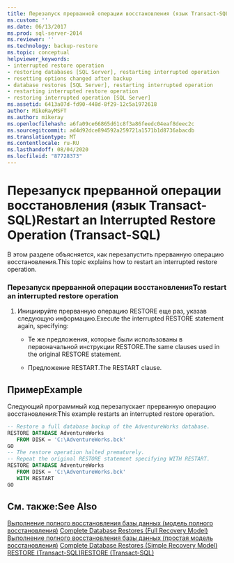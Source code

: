 ```yaml
---
title: Перезапуск прерванной операции восстановления (язык Transact-SQL) | Документация Майкрософт
ms.custom: ''
ms.date: 06/13/2017
ms.prod: sql-server-2014
ms.reviewer: ''
ms.technology: backup-restore
ms.topic: conceptual
helpviewer_keywords:
- interrupted restore operation
- restoring databases [SQL Server], restarting interrupted operation
- resetting options changed after backup
- database restores [SQL Server], restarting interrupted operation
- restarting interrupted restore operation
- restoring interrupted operation [SQL Server]
ms.assetid: 6413a07d-fd90-448d-8f29-12c5a1972618
author: MikeRayMSFT
ms.author: mikeray
ms.openlocfilehash: a6fa09ce66865d61c8f3a86feedc04eaf8deec2c
ms.sourcegitcommit: ad4d92dce894592a259721a1571b1d8736abacdb
ms.translationtype: MT
ms.contentlocale: ru-RU
ms.lasthandoff: 08/04/2020
ms.locfileid: "87728373"
---
```

# <a name="restart-an-interrupted-restore-operation-transact-sql"></a><span data-ttu-id="7ab01-102">Перезапуск прерванной операции восстановления (язык Transact-SQL)</span><span class="sxs-lookup"><span data-stu-id="7ab01-102">Restart an Interrupted Restore Operation (Transact-SQL)</span></span>
  <span data-ttu-id="7ab01-103">В этом разделе объясняется, как перезапустить прерванную операцию восстановления.</span><span class="sxs-lookup"><span data-stu-id="7ab01-103">This topic explains how to restart an interrupted restore operation.</span></span>  
  
### <a name="to-restart-an-interrupted-restore-operation"></a><span data-ttu-id="7ab01-104">Перезапуск прерванной операции восстановления</span><span class="sxs-lookup"><span data-stu-id="7ab01-104">To restart an interrupted restore operation</span></span>  
  
1.  <span data-ttu-id="7ab01-105">Инициируйте прерванную операцию RESTORE еще раз, указав следующую информацию.</span><span class="sxs-lookup"><span data-stu-id="7ab01-105">Execute the interrupted RESTORE statement again, specifying:</span></span>  
  
    -   <span data-ttu-id="7ab01-106">Те же предложения, которые были использованы в первоначальной инструкции RESTORE.</span><span class="sxs-lookup"><span data-stu-id="7ab01-106">The same clauses used in the original RESTORE statement.</span></span>  
  
    -   <span data-ttu-id="7ab01-107">Предложение RESTART.</span><span class="sxs-lookup"><span data-stu-id="7ab01-107">The RESTART clause.</span></span>  
  
## <a name="example"></a><span data-ttu-id="7ab01-108">Пример</span><span class="sxs-lookup"><span data-stu-id="7ab01-108">Example</span></span>  
 <span data-ttu-id="7ab01-109">Следующий программный код перезапускает прерванную операцию восстановления:</span><span class="sxs-lookup"><span data-stu-id="7ab01-109">This example restarts an interrupted restore operation.</span></span>  
  
```sql  
-- Restore a full database backup of the AdventureWorks database.  
RESTORE DATABASE AdventureWorks  
   FROM DISK = 'C:\AdventureWorks.bck'  
GO  
-- The restore operation halted prematurely.  
-- Repeat the original RESTORE statement specifying WITH RESTART.  
RESTORE DATABASE AdventureWorks   
   FROM DISK = 'C:\AdventureWorks.bck'  
   WITH RESTART  
GO  
```  
  
## <a name="see-also"></a><span data-ttu-id="7ab01-110">См. также:</span><span class="sxs-lookup"><span data-stu-id="7ab01-110">See Also</span></span>  
 <span data-ttu-id="7ab01-111">[Выполнение полного восстановления базы данных (модель полного восстановления)](complete-database-restores-full-recovery-model.md) </span><span class="sxs-lookup"><span data-stu-id="7ab01-111">[Complete Database Restores &#40;Full Recovery Model&#41;](complete-database-restores-full-recovery-model.md) </span></span>  
 <span data-ttu-id="7ab01-112">[Выполнение полного восстановления базы данных (простая модель восстановления)](complete-database-restores-simple-recovery-model.md) </span><span class="sxs-lookup"><span data-stu-id="7ab01-112">[Complete Database Restores &#40;Simple Recovery Model&#41;](complete-database-restores-simple-recovery-model.md) </span></span>  
 [<span data-ttu-id="7ab01-113">RESTORE (Transact-SQL)</span><span class="sxs-lookup"><span data-stu-id="7ab01-113">RESTORE &#40;Transact-SQL&#41;</span></span>](/sql/t-sql/statements/restore-statements-transact-sql)  
  
  
